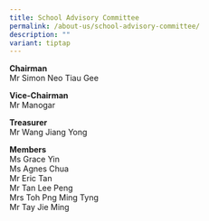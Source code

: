 ```yaml
---
title: School Advisory Committee
permalink: /about-us/school-advisory-committee/
description: ""
variant: tiptap
---
```

<p><strong>Chairman</strong> 
<br>Mr Simon Neo Tiau Gee</p>
<p><strong>Vice-Chairman</strong> 
<br>Mr Manogar</p>
<p><strong>Treasurer</strong> 
<br>Mr Wang Jiang Yong</p>
<p><strong>Members</strong> 
<br>Ms Grace Yin
<br>Ms Agnes Chua
<br>Mr Eric Tan
<br>Mr Tan Lee Peng
<br>Mrs Toh Png Ming Tyng
<br>Mr Tay Jie Ming
<br>
</p>